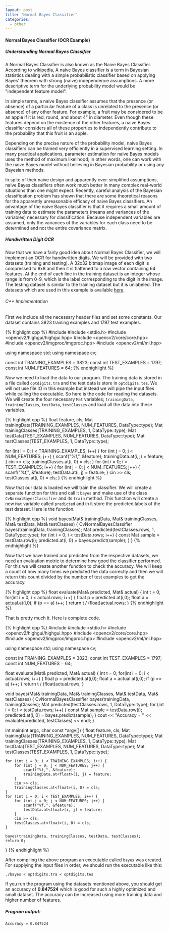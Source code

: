 ```yaml
---
layout: post
title: "Normal Bayes Classifier"
categories:
  - other
---
```


#### Normal Bayes Classifier (OCR Example)

##### Understanding Normal Bayes Classifier

A Normal Bayes Classifier is also known as the Naive Bayes Classifier.
According to [wikipedia](http://en.wikipedia.org/wiki/Naive_Bayes_classifier),
A naive Bayes classifier is a term in Bayesian statistics dealing with a
simple probabilistic classifier based on applying Bayes' theorem with strong
(naive) independence assumptions. A more descriptive term for the underlying
probability model would be "independent feature model". 

In simple terms, a naive Bayes classifier assumes that the presence (or
absence) of a particular feature of a class is unrelated to the presence (or
absence) of any other feature. For example, a fruit may be considered to be
an apple if it is red, round, and about 4" in diameter. Even though these
features depend on the existence of the other features, a naive Bayes
classifier considers all of these properties to independently contribute to
the probability that this fruit is an apple. 

Depending on the precise nature of the probability model, naive Bayes
classifiers can be trained very efficiently in a supervised learning
setting. In many practical applications, parameter estimation for naive
Bayes models uses the method of maximum likelihood; in other words, one can
work with the naive Bayes model without believing in Bayesian probability
or using any Bayesian methods. 

In spite of their naive design and apparently over-simplified assumptions,
naive Bayes classifiers often work much better in many complex real-world
situations than one might expect. Recently, careful analysis of the Bayesian
classification problem has shown that there are some theoretical reasons
for the apparently unreasonable efficacy of naive Bayes classifiers. An
advantage of the naive Bayes classifier is that it requires a small amount
of training data to estimate the parameters (means and variances of the
variables) necessary for classification. Because independent variables are
assumed, only the variances of the variables for each class need to be
determined and not the entire covariance matrix.

##### Handwritten Digit OCR

Now that we have a fairly good idea about Normal Bayes Classifier, we will
implement an OCR for handwritten digits. We will be provided with two
datasets (training and testing). A 32x32 bitmap image of each digit is
compressed to 8x8 and then it is flattened to a row vector containing 64
features. At the end of each line in the training dataset is an integer
whose range is from 0-9, which is the label corresponding to the digit in
the image. The testing dataset is similar to the training dataset but it
is unlabeled. The datasets which are used in this example is available
[here](http://archive.ics.uci.edu/ml/machine-learning-databases/optdigits/).

###### C++ Implementation

First we include all the necessary header files and set some constants. Our
dataset contains 3823 training examples and 1797 test examples.

{% highlight cpp %}
#include <iostream>
#include <stdio.h>
#include <opencv2/highgui/highgui.hpp>
#include <opencv2/core/core.hpp>
#include <opencv2/imgproc/imgproc.hpp>
#include <opencv2/ml/ml.hpp>

using namespace std;
using namespace cv;

const int TRAINING_EXAMPLES = 3823;
const int TEST_EXAMPLES = 1797;
const int NUM_FEATURES = 64;
{% endhighlight %}

Now we need to load the data to our program. The training data is stored in a file called `optdigits.tra` and the test data is store in `optdigits.tes`. We will not use file IO in this example but instead we will pipe the input files while calling the executable. So here is the code for reading the datasets. We will create the four necessary `Mat` variables; `trainingData`, `trainingClasses`, `testData`, `testClasses` and load all the data into these variables.

{% highlight cpp %}
float feature, cls;
Mat trainingData(TRAINING_EXAMPLES, NUM_FEATURES, DataType<float>::type);
Mat trainingClasses(TRAINING_EXAMPLES, 1, DataType<float>::type);
Mat testData(TEST_EXAMPLES, NUM_FEATURES, DataType<float>::type);
Mat testClasses(TEST_EXAMPLES, 1, DataType<float>::type);

for (int i = 0; i < TRAINING_EXAMPLES; i++) {
	for (int j = 0; j < NUM_FEATURES; j++) {
		scanf("%f,", &feature);
		trainingData.at<float>(i, j) = feature;
	}
	cin >> cls;
	trainingClasses.at<float>(i, 0) = cls;
}
for (int i = 0; i < TEST_EXAMPLES; i++) {
	for (int j = 0; j < NUM_FEATURES; j++) {
		scanf("%f,", &feature);
		testData.at<float>(i, j) = feature;
	}
	cin >> cls;
	testClasses.at<float>(i, 0) = cls;
}
{% endhighlight %}

Now that our data is loaded we will train the classifier. We will create a
separate function for this and call it `bayes` and make use of the class
`CvNormalBayesClassifier` and its `train` method. This function will create
a new `Mat` variable called `predicted` and in it store the predicted
labels of the test dataset. Here is the function.

{% highlight cpp %}
void bayes(Mat& trainingData, Mat& trainingClasses, Mat& testData, Mat& testClasses) {
    CvNormalBayesClassifier bayes(trainingData, trainingClasses);
    Mat predicted(testClasses.rows, 1, DataType<float>::type);
    for (int i = 0; i < testData.rows; i++) {
        const Mat sample = testData.row(i);
        predicted.at<float>(i, 0) = bayes.predict(sample);
    }
}
{% endhighlight %}

Now that we have trained and predicted from the respective datasets, we need
an evaluation metric to determine how good the classifier performed. For
this we will create another function to check the accuracy. We will keep a
count of how many times we predicted the data correctly and then we will
return this count divided by the number of test examples to get the accuracy.

{% highlight cpp %}
float evaluate(Mat& predicted, Mat& actual) {
    int t = 0;
    for(int i = 0; i < actual.rows; i++) {
        float p = predicted.at<float>(i,0);
        float a = actual.at<float>(i,0);
        if (p == a) t++;
    }
    return t / (float)actual.rows;
}
{% endhighlight %}

That is pretty much it. Here is complete code.

{% highlight cpp %}
#include <iostream>
#include <stdio.h>
#include <opencv2/highgui/highgui.hpp>
#include <opencv2/core/core.hpp>
#include <opencv2/imgproc/imgproc.hpp>
#include <opencv2/ml/ml.hpp>

using namespace std;
using namespace cv;

const int TRAINING_EXAMPLES = 3823;
const int TEST_EXAMPLES = 1797;
const int NUM_FEATURES = 64;

float evaluate(Mat& predicted, Mat& actual) {
    int t = 0;
    for(int i = 0; i < actual.rows; i++) {
        float p = predicted.at<float>(i,0);
        float a = actual.at<float>(i,0);
        if (p == a) t++;
    }
    return t / (float)actual.rows;
}

void bayes(Mat& trainingData, Mat& trainingClasses, Mat& testData, Mat& testClasses) {
    CvNormalBayesClassifier bayes(trainingData, trainingClasses);
    Mat predicted(testClasses.rows, 1, DataType<float>::type);
    for (int i = 0; i < testData.rows; i++) {
        const Mat sample = testData.row(i);
        predicted.at<float>(i, 0) = bayes.predict(sample);
    }
    cout << "Accuracy = " << evaluate(predicted, testClasses) << endl;
}

int main(int argc, char const *argv[])
{
	float feature, cls;
	Mat trainingData(TRAINING_EXAMPLES, NUM_FEATURES, DataType<float>::type);
	Mat trainingClasses(TRAINING_EXAMPLES, 1, DataType<float>::type);
	Mat testData(TEST_EXAMPLES, NUM_FEATURES, DataType<float>::type);
	Mat testClasses(TEST_EXAMPLES, 1, DataType<float>::type);

	for (int i = 0; i < TRAINING_EXAMPLES; i++) {
		for (int j = 0; j < NUM_FEATURES; j++) {
			scanf("%f,", &feature);
			trainingData.at<float>(i, j) = feature;
		}
		cin >> cls;
		trainingClasses.at<float>(i, 0) = cls;
	}
	for (int i = 0; i < TEST_EXAMPLES; i++) {
		for (int j = 0; j < NUM_FEATURES; j++) {
			scanf("%f,", &feature);
			testData.at<float>(i, j) = feature;
		}
		cin >> cls;
		testClasses.at<float>(i, 0) = cls;
	}

	bayes(trainingData, trainingClasses, testData, testClasses);
	return 0;
}
{% endhighlight %}

After compiling the above program an executable called `bayes` was created.
For supplying the input files in order, we should run the executable like this:

	./bayes < optdigits.tra < optdigits.tes 

If you run the program using the datasets mentioned above, you should get an
accuracy of **0.847524** which is good for such a highly optimized and small
dataset. The accuracy can be increased using more training data and higher
number of features.

##### Program output:

	Accuracy = 0.847524

